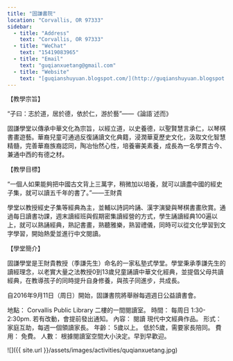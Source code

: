```yaml
---
title: "固謙書院"
location: "Corvallis, OR 97333"
sidebar:
  - title: "Address"
    text: "Corvallis, OR 97333"
  - title: "WeChat"
    text: "15419083965"
  - title: "Email"
    text: "guqianxuetang@gmail.com"
  - title: "Website"
    text: "[guqianshuyuan.blogspot.com/](http://guqianshuyuan.blogspot.com/)"
---
```


【教學宗旨】

“子曰：志於道，居於德，依於仁，游於藝”——《論語˙述而》

固謙學堂以傳承中華文化為宗旨，以經立道，以史養德，以聖賢慧言承仁，以琴棋書畫遊藝。華裔兒童可通過反復誦讀文化典籍，浸潤華夏歷史文化，汲取文化智慧精髓，完善華裔族裔認同，陶冶怡然心性，培養審美素養，成長為一名學貫古今、兼通中西的有德之材。

【教學目標】

“一個人如果能夠把中國古文背上三萬字，稍微加以培養，就可以讀盡中國的經史子集，就可以讀五千年的書了。”——王財貴

學堂以教授經史子集等經典為主，並輔以詩詞吟誦、漢字演變與琴棋書畫欣賞。通過每日讀書功課，週末讀經班與假期密集讀經營的方式，學生誦讀經典100遍以上，就可以熟誦經典，熟記書畫，熟聽雅樂，熟習禮儀，同時可以從文化學習到文字學習，開始熱愛並進行中文閱讀。

【學堂簡介】

固謙學堂是王財貴教授（季謙先生）命名的一家私塾式學堂。學堂秉承季謙先生的讀經理念，以老實大量之法教授0到13歲兒童誦讀中華文化經典，並提倡父母共讀經典，在教導孩子的同時提升自身修養，與孩子同進步，共成長。

自2016年9月11日（周日）開始，固謙書院將舉辦每週週日公益讀書會。

地點： Corvallis Public Library 二樓的一間閱讀室。
時間： 每周日 1:30-2:30pm. 若有改動，會提前發出通知。
內容： 閱讀 現代中文經典作品。
形式： 家庭互助，每週一個領讀家長。
年齡： 5歲以上。 低於5歲，需要家長陪同。
費用： 免費。
人數： 根據閱讀室空間大小決定。早到早歡迎。

![]({{ site.url }}/assets/images/activities/quqianxuetang.jpg)
